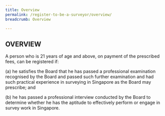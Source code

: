 ```yaml
---
title: Overview
permalink: /register-to-be-a-surveyor/overview/
breadcrumb: Overview

---
```



## OVERVIEW

A person who is 21 years of age and above, on payment of the prescribed fees, can be registered if:

(a) he satisfies the Board that he has passed a professional examination recognised by the Board and passed such further examination and had such practical experience in surveying in Singapore as the Board may prescribe; and

(b) he has passed a professional interview conducted by the Board to determine whether he has the aptitude to effectively perform or engage in survey work in Singapore.
